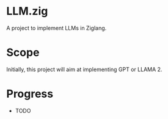 
# LLM.zig
A project to implement LLMs in Ziglang.

# Scope
Initially, this project will aim at implementing GPT or LLAMA 2.

# Progress
- TODO
